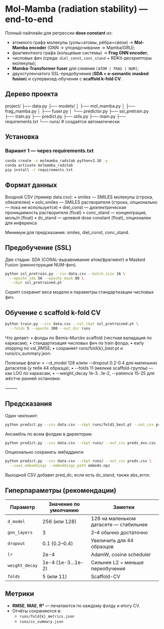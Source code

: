 # Mol-Mamba (radiation stability) — end-to-end

Полный пайплайн для регрессии **dose constant** из:
- атомного графа молекулы (узлы=атомы, рёбра=связи) → **Mol-Mamba encoder** (GNN → упорядочивание → Mamba/GRU);
- фрагментного графа (кольцевые системы) → **Frag GNN encoder**;
- числовых фич (среда: `diel_const`, `conc_stand` + RDKit-дескрипторы молекулы);
- **Mamba-Transformer fuser** для слияния `[ATOM | FRAG | NUM]`;
- двухступенчатого SSL-предобучения (**SDA + e-semantic masked fusion**) и супервизед-обучения с **scaffold k-fold CV**.

## Дерево проекта

project/
├── data.py
├── models/
│   ├── mol_mamba.py
│   ├── frag_mamba.py
│   ├── fuser.py
│   └── predictor.py
├── ssl_pretrain.py
├── train.py
├── predict.py
├── utils.py
├── main.py
├── requirements.txt
└── runs/                 # создаётся автоматически

## Установка

### Вариант 1 — через requirements.txt
```bash
conda create -n molmamba_radstab python=3.10 -y
conda activate molmamba_radstab
pip install -r requirements.txt
```

## Формат данных

Входной CSV (пример data.csv):
	•	smiles — SMILES молекулы (строка, обязателен)
	•	solv_smiles — SMILES растворителя (строка, опционально — пока не используется)
	•	diel_const — диэлектрическая проницаемость растворителя (float)
	•	conc_stand — концентрация, моль/л (float)
	•	dc_stand — целевой dose constant (float), опционален для инференса

Минимум для предсказания: smiles, diel_const, conc_stand.

## Предобучение (SSL)

Две стадии: SDA (CORAL-выравнивание атом/фрагмент) и Masked Fusion (реконструкция NUM-фич).
```bash
python ssl_pretrain.py --csv data.csv --batch_size 16 \
  --epochs_sda 50 --epochs_mask 80 \
  --ckpt ssl_pretrained.pt
```
Скрипт сохранит веса модели и параметры стандартизации числовых фич.

## Обучение с scaffold k-fold CV
```bash
python train.py --csv data.csv --ssl_ckpt ssl_pretrained.pt \
  --folds 5 --epochs 300 --out_dir runs
```
Что делает:
	•	фолды по Bemis–Murcko scaffold (честная валидация по каркасам);
	•	стандартизация числовых фич по train фолда;
	•	early stopping по val_RMSE;
	•	сохраняет runs/fold{k}_best.pt и runs/cv_summary.json.

Полезные флаги:
	•	--d_model 128 и/или --dropout 0.2-0.4 для маленьких датасетов (у тебя 44 образца);
	•	--folds 11 (мелкие scaffold-группы) — как LOO по каркасам;
	•	--weight_decay 1e-3…1e-2, --patience 15-25 для жёстче ранней остановки.

⸻

## Предсказания

Один чекпоинт:
```bash
python predict.py --csv data.csv --ckpt runs/fold1_best.pt --out_csv preds.csv
```
Ансамбль по всем фолдам в директории:
```bash
python predict.py --csv data.csv --ckpt runs/ --out_csv preds_ens.csv
```
Опционально сохранить эмбеддинги:
```bash
python predict.py --csv data.csv --ckpt runs/ --out_csv preds.csv \
  --save_embeddings --embeddings_path embeds.npz
```
Выходной CSV добавит pred_dc; если есть dc_stand, также abs_error.


## Гиперпараметры (рекомендации)

| Параметр          | Значение по умолчанию | Заметки |
|-------------------|-----------------------|---------|
| `d_model`         | 256 (или 128)         | 128 на маленьком датасете — стабильнее |
| `gnn_layers`      | 3                     | 2–4 обычно достаточно |
| `dropout`         | 0.1 (0.2–0.4)         | Увеличить для 44 образцов |
| `lr`              | 2e-4                  | AdamW, cosine scheduler |
| `weight_decay`    | 1e-4 (1e-3…1e-2)      | Сильнее L2 = меньше переобучения |
| `folds`           | 5 (или 11)            | Scaffold-CV |


## Метрики

- **RMSE**, **MAE**, **R²** — печатаются по каждому фолду и итогу CV.  
- Отчёты сохраняются в:
  - `runs/fold{k}_metrics.json`
  - `runs/cv_summary.json`


